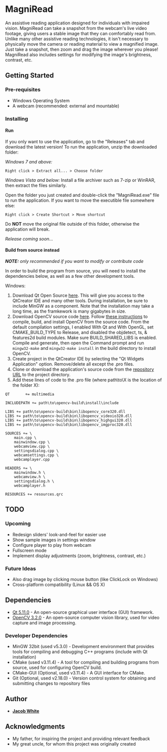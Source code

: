 # MagniRead

An assistive reading application designed for individuals with impaired vision. MagniRead can take a snapshot from the webcam's live video footage, giving users a stable image that they can comfortably read from. Unlike many other assistive reading technologies, it isn't necessary to physically move the camera or reading material to view a magnified image. Just take a snapshot, then zoom and drag the image wherever you please! MagniRead also includes settings for modifying the image's brightness, contrast, etc.

## Getting Started 
### Pre-requisites

* Windows Operating System
* A webcam (recommended: external and mountable)

### Installing

#### Run

If you only want to use the application, go to the "Releases" tab and download the latest version! To run the application, unzip the downloaded folder:

*Windows 7 and above:*
```
Right click > Extract all... > Choose folder
```
*Windows Vista and below:*
Install a file archiver such as 7-zip or WinRAR, then extract the files similarly.

Open the folder you just created and double-click the "MagniRead.exe" file to run the application. If you want to move the executible file somewhere else:
```
Right click > Create Shortcut > Move shortcut
```
Do **NOT** move the original file outside of this folder, otherwise the application will break. 

*Release coming soon...*

#### Build from source instead
***NOTE:** only recommended if you want to modify or contribute code*

In order to build the program from source, you will need to install the dependencies below, as well as a few other development tools.

Windows:
1. Download Qt Open Source [here](https://www.qt.io/download). This will give you access to the QtCreator IDE and many other tools. During installation, be sure to include MinGW as a component. Note that the installation may take a long time, as the framkework is many gigabytes in size.
2. Download OpenCV source code [here](https://opencv.org/releases.html). Follow [these instructions](https://wiki.qt.io/How_to_setup_Qt_and_openCV_on_Windows) to compile, build, and install OpenCV from the source code. From the default compilation settings, I enabled With Qt and With OpenGL, set CMAKE_BUILD_TYPE to Release, and disabled the objdetect, ts, & features2d build modules. Make sure BUILD_SHARED_LIBS is enabled. Compile and generate, then open the Command prompt and run `mingw32-make` and `mingw32-make install` in the build directory to install OpenCV.
3. Create project in the QtCreator IDE by selecting the "Qt Widgets Application" option. Remove/delete all except the .pro files.
4. Clone or download the application's source code from the [repository URL](https://github.com/jdwhite88/magni-read) to the project directory.
5. Add these lines of code to the .pro file (where path\to\X is the location of the folder X):
```
QT       += multimedia

INCLUDEPATH += path\to\opencv-build\install\include

LIBS += path\to\opencv-build\bin\libopencv_core320.dll
LIBS += path\to\opencv-build\bin\libopencv_videoio320.dll
LIBS += path\to\opencv-build\bin\libopencv_highgui320.dll
LIBS += path\to\opencv-build\bin\libopencv_imgproc320.dll

SOURCES += \
    main.cpp \
    mainwindow.cpp \
    webcamview.cpp \
    settingsdialog.cpp \
    webcamsettings.cpp \
    webcamplayer.cpp

HEADERS += \
    mainwindow.h \
    webcamview.h \
    settingsdialog.h \
    webcamplayer.h

RESOURCES += resources.qrc
```

## TODO
### Upcoming
* Redesign sliders' look-and-feel for easier use
* Show sample images in settings window
* Configure player to play from webcam
* Fullscreen mode
* Implement display adjustments (zoom, brightness, contrast, etc.)

### Future Ideas
* Also drag image by clicking mouse button (like ClickLock on Windows)
* Cross-platform compatibility (Linux && OS X)

## Dependencies
* [Qt 5.11.0](https://www.qt.io/) - An open-source graphical user interface (GUI) framework.
* [OpenCV 3.2.0](https://opencv.org/) - An open-source computer vision library, used for video capture and image processing.

### Developer Dependencies
* MinGW 32bit (used v5.3.0) - Development environment that provides tools for compiling and debugging C++ programs (include with Qt installation)
* CMake (used v3.11.4) - A tool for compiling and building programs from source, used for configuring OpenCV build.
* CMake-GUI (Optional, used v3.11.4) - A GUI interface for CMake.
* Git (Optional, used v2.18.0) - Version control system for obtaining and submitting changes to repository files

## Author
* **[Jacob White](https://github.com/jdwhite88)**

## Acknowledgments
* My father, for inspiring the project and providing relevant feedback
* My great uncle, for whom this project was originally created
